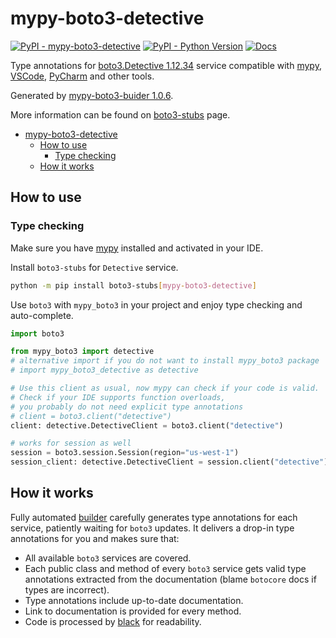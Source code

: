 # mypy-boto3-detective

[![PyPI - mypy-boto3-detective](https://img.shields.io/pypi/v/mypy-boto3-detective.svg?color=blue)](https://pypi.org/project/mypy-boto3-detective)
[![PyPI - Python Version](https://img.shields.io/pypi/pyversions/mypy-boto3-detective.svg?color=blue)](https://pypi.org/project/mypy-boto3-detective)
[![Docs](https://img.shields.io/readthedocs/mypy-boto3-builder.svg?color=blue)](https://mypy-boto3-builder.readthedocs.io/)

Type annotations for
[boto3.Detective 1.12.34](https://boto3.amazonaws.com/v1/documentation/api/1.12.34/reference/services/detective.html#Detective) service
compatible with [mypy](https://github.com/python/mypy), [VSCode](https://code.visualstudio.com/),
[PyCharm](https://www.jetbrains.com/pycharm/) and other tools.

Generated by [mypy-boto3-buider 1.0.6](https://github.com/vemel/mypy_boto3_builder).

More information can be found on [boto3-stubs](https://pypi.org/project/boto3-stubs/) page.

- [mypy-boto3-detective](#mypy-boto3-detective)
  - [How to use](#how-to-use)
    - [Type checking](#type-checking)
  - [How it works](#how-it-works)

## How to use

### Type checking

Make sure you have [mypy](https://github.com/python/mypy) installed and activated in your IDE.

Install `boto3-stubs` for `Detective` service.

```bash
python -m pip install boto3-stubs[mypy-boto3-detective]
```

Use `boto3` with `mypy_boto3` in your project and enjoy type checking and auto-complete.

```python
import boto3

from mypy_boto3 import detective
# alternative import if you do not want to install mypy_boto3 package
# import mypy_boto3_detective as detective

# Use this client as usual, now mypy can check if your code is valid.
# Check if your IDE supports function overloads,
# you probably do not need explicit type annotations
# client = boto3.client("detective")
client: detective.DetectiveClient = boto3.client("detective")

# works for session as well
session = boto3.session.Session(region="us-west-1")
session_client: detective.DetectiveClient = session.client("detective")

```

## How it works

Fully automated [builder](https://github.com/vemel/mypy_boto3_builder) carefully generates
type annotations for each service, patiently waiting for `boto3` updates. It delivers
a drop-in type annotations for you and makes sure that:

- All available `boto3` services are covered.
- Each public class and method of every `boto3` service gets valid type annotations
  extracted from the documentation (blame `botocore` docs if types are incorrect).
- Type annotations include up-to-date documentation.
- Link to documentation is provided for every method.
- Code is processed by [black](https://github.com/psf/black) for readability.